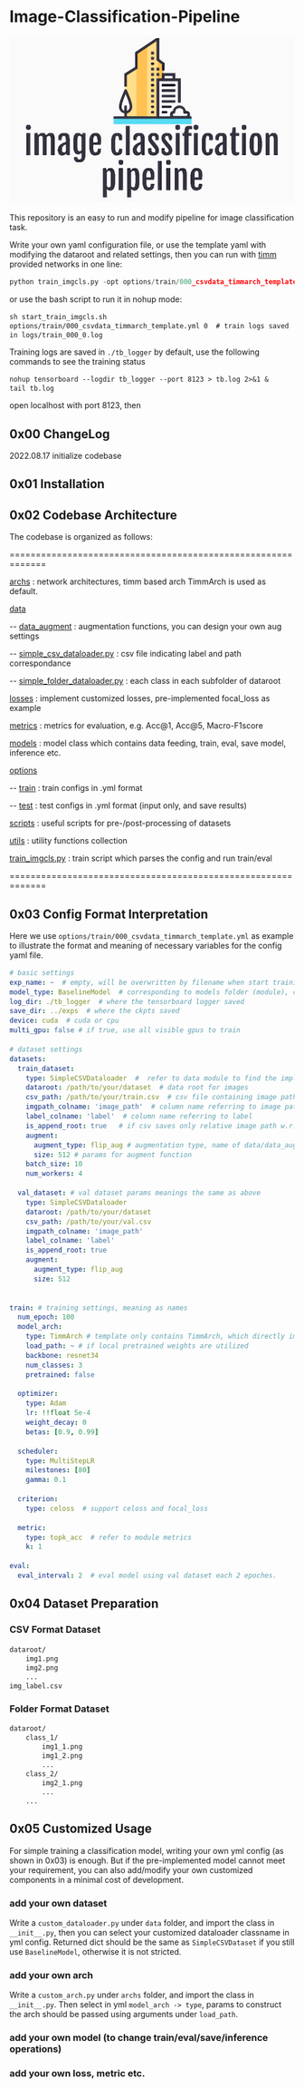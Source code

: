 # Image-Classification-Pipeline

 ![logo](./imgclspipeline.png)

This repository is an easy to run and modify pipeline for image classification task.

Write your own yaml configuration file, or use the template yaml with modifying the dataroot and related settings, then you can run with [timm](https://timm.fast.ai/) provided networks in one line:

```python
python train_imgcls.py -opt options/train/000_csvdata_timmarch_template.yml
```

or use the bash script to run it in nohup mode:

```shell
sh start_train_imgcls.sh options/train/000_csvdata_timmarch_template.yml 0  # train logs saved in logs/train_000_0.log
```

Training logs are saved in `./tb_logger` by default, use the following commands to see the training status

```shell
nohup tensorboard --logdir tb_logger --port 8123 > tb.log 2>&1 &
tail tb.log
```

open localhost with port 8123, then



## 0x00 ChangeLog

2022.08.17  initialize codebase



## 0x01 Installation





## 0x02 Codebase Architecture
The codebase is organized as follows:

=============================================================

[archs](./archs/) : network architectures, timm based arch TimmArch is used as default.

[data](./data/)

-- [data_augment](./data/data_augment/) : augmentation functions, you can design your own aug settings

-- [simple_csv_dataloader.py](./data/simple_csv_dataloader.py) : csv file indicating label and path correspondance

-- [simple_folder_dataloader.py](./data/simple_folder_dataloader.py) : each class in each subfolder of dataroot

[losses](./losses/) : implement customized losses, pre-implemented focal_loss as example

[metrics](./metrics/) : metrics for evaluation, e.g. Acc@1, Acc@5, Macro-F1score

[models](./models/) : model class which contains data feeding, train, eval, save model, inference etc.

[options](./options/)

-- [train](./options/train/) : train configs in .yml format

-- [test](./options/test/) : test configs in .yml format (input only, and save results)

[scripts](./scripts/) : useful scripts for pre-/post-processing of datasets

[utils](./utils/) : utility functions collection

[train_imgcls.py](./train_imgcls.py) : train script which parses the config and run train/eval

=============================================================

## 0x03 Config Format Interpretation

Here we use `options/train/000_csvdata_timmarch_template.yml` as example to illustrate the format and meaning of necessary variables for the config yaml file.

```yaml
# basic settings
exp_name: ~  # empty, will be overwritten by filename when start training
model_type: BaselineModel  # corresponding to models folder (module), currently only basemodel
log_dir: ./tb_logger  # where the tensorboard logger saved
save_dir: ../exps  # where the ckpts saved
device: cuda  # cuda or cpu
multi_gpu: false # if true, use all visible gpus to train

# dataset settings
datasets:
  train_dataset:
    type: SimpleCSVDataloader  #  refer to data module to find the implemented dataloaders
    dataroot: /path/to/your/dataset  # data root for images
    csv_path: /path/to/your/train.csv  # csv file containing image path and labels
    imgpath_colname: 'image_path'  # column name referring to image path
    label_colname: 'label'  # column name referring to label
    is_append_root: true   # if csv saves only relative image path w.r.t. dataroot, set true
    augment:
      augment_type: flip_aug # augmentation type, name of data/data_augment/*.py
      size: 512 # params for augment function
    batch_size: 10
    num_workers: 4

  val_dataset: # val dataset params meanings the same as above
    type: SimpleCSVDataloader
    dataroot: /path/to/your/dataset
    csv_path: /path/to/your/val.csv
    imgpath_colname: 'image_path'
    label_colname: 'label'
    is_append_root: true
    augment:
      augment_type: flip_aug
      size: 512


train: # training settings, meaning as names
  num_epoch: 100
  model_arch:
    type: TimmArch # template only contains TimmArch, which directly implements network using timm
    load_path: ~ # if local pretrained weights are utilized
    backbone: resnet34
    num_classes: 3
    pretrained: false

  optimizer:
    type: Adam
    lr: !!float 5e-4
    weight_decay: 0
    betas: [0.9, 0.99]

  scheduler:
    type: MultiStepLR
    milestones: [80]
    gamma: 0.1

  criterion:
    type: celoss  # support celoss and focal_loss

  metric:
    type: topk_acc  # refer to module metrics
    k: 1

eval:
  eval_interval: 2  # eval model using val dataset each 2 epoches.
```


## 0x04 Dataset Preparation

### CSV Format Dataset

```
dataroot/
    img1.png
    img2.png
    ...
img_label.csv
```

### Folder Format Dataset

```
dataroot/
    class_1/
        img1_1.png
        img1_2.png
        ...
    class_2/
        img2_1.png
        ...
    ...
```

## 0x05 Customized Usage

For simple training a classification model, writing your own yml config (as shown in 0x03) is enough. But if the pre-implemented model cannot meet your requirement, you can also add/modify your own customized components in a minimal cost of development.

### add your own dataset

Write a `custom_dataloader.py` under `data` folder, and import the class in `__init__.py`, then you can select your customized dataloader classname in yml config.
Returned dict should be the same as `SimpleCSVDataset` if you still use `BaselineModel`, otherwise it is not stricted.

### add your own arch

Write a `custom_arch.py` under `archs` folder, and import the class in `__init__.py`. Then select in yml `model_arch -> type`, params to construct the arch should be passed using arguments under `load_path`.

### add your own model (to change train/eval/save/inference operations)


### add your own loss, metric etc.
















